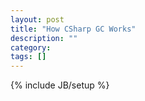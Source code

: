 ```yaml
---
layout: post
title: "How CSharp GC Works"
description: ""
category: 
tags: []
---
```

{% include JB/setup %}


